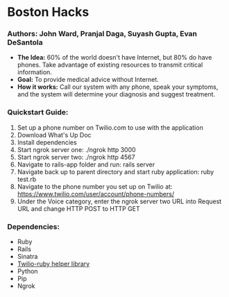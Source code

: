 Boston Hacks
============
### **Authors:** John Ward, Pranjal Daga, Suyash Gupta, Evan DeSantola
 * **The Idea:** 60% of the world doesn't have Internet, but 80% do have phones. Take advantage of existing resources to transmit critical information.
 * **Goal:** To provide medical advice without Internet.
 * **How it works:** Call our system with any phone, speak your symptoms, and the system will determine your diagnosis and suggest treatment.

### Quickstart Guide:
1. Set up a phone number on Twilio.com to use with the application
2. Download What's Up Doc
3. Install dependencies
4. Start ngrok server one: ./ngrok http 3000
5. Start ngrok server two: ./ngrok http 4567
6. Navigate to rails-app folder and run: rails server
7. Navigate back up to parent directory and start ruby application: ruby test.rb
8. Navigate to the phone number you set up on Twilio at: https://www.twilio.com/user/account/phone-numbers/
9. Under the Voice category, enter the ngrok server two URL into Request URL and change HTTP POST to HTTP GET

### Dependencies:
 * Ruby
 * Rails
 * Sinatra
 * [Twilio-ruby helper library](https://github.com/twilio/twilio-ruby)
 * Python
 * Pip
 * Ngrok
